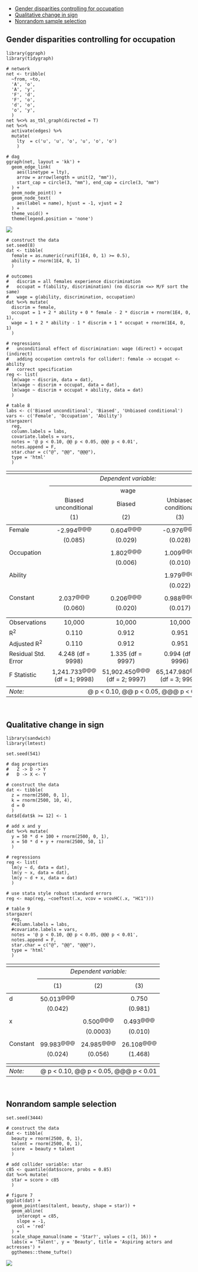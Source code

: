 -   [Gender disparities controlling for
    occupation](#gender-disparities-controlling-for-occupation)
-   [Qualitative change in sign](#qualitative-change-in-sign)
-   [Nonrandom sample selection](#nonrandom-sample-selection)

<!-- README.md is generated from README.Rmd. Please edit that file -->
Gender disparities controlling for occupation
---------------------------------------------

    library(ggraph)
    library(tidygraph)

    # network
    net <- tribble(
      ~from, ~to,
      'A', 'o',
      'A', 'y', 
      'F', 'd',
      'F', 'o',
      'd', 'o',
      'o', 'y',
      )
    net %<>% as_tbl_graph(directed = T)
    net %<>% 
      activate(edges) %>%
      mutate(
        lty  = c('u', 'u', 'o', 'u', 'o', 'o')
        )

    # dag
    ggraph(net, layout = 'kk') +
      geom_edge_link(
        aes(linetype = lty),
        arrow = arrow(length = unit(2, "mm")),
        start_cap = circle(3, "mm"), end_cap = circle(3, "mm")
      ) + 
      geom_node_point() +
      geom_node_text(
        aes(label = name), hjust = -1, vjust = 2
      ) +
      theme_void() +
      theme(legend.position = 'none')

![](../fig/gender-1.png)

    # construct the data
    set.seed(8)
    dat <- tibble(
      female = as.numeric(runif(1E4, 0, 1) >= 0.5),
      ability = rnorm(1E4, 0, 1)
      )

    # outcomes
    #   discrim = all females experience discrimination
    #   occupat = f(ability, discrimination) (no discrim <=> M/F sort the same)
    #   wage = g(ability, discrimination, occupation)
    dat %<>% mutate(
      discrim = female,
      occupat = 1 + 2 * ability + 0 * female - 2 * discrim + rnorm(1E4, 0, 1),
      wage = 1 + 2 * ability - 1 * discrim + 1 * occupat + rnorm(1E4, 0, 1)
      )

    # regressions
    #   unconditional effect of discrimination: wage (direct) + occupat (indirect)
    #   adding occupation controls for collider!: female -> occupat <- ability
    #   correct specification
    reg <- list(
      lm(wage ~ discrim, data = dat),
      lm(wage ~ discrim + occupat, data = dat),
      lm(wage ~ discrim + occupat + ability, data = dat)
      )

    # table 8
    labs <- c('Biased unconditional', 'Biased', 'Unbiased conditional')
    vars <- c('Female', 'Occupation', 'Ability')
    stargazer(
      reg,
      column.labels = labs,
      covariate.labels = vars,
      notes = '@ p < 0.10, @@ p < 0.05, @@@ p < 0.01',
      notes.append = F,
      star.char = c("@", "@@", "@@@"),
      type = 'html'
      )

<table style="text-align:center">
<tr>
<td colspan="4" style="border-bottom: 1px solid black">
</td>
</tr>
<tr>
<td style="text-align:left">
</td>
<td colspan="3">
<em>Dependent variable:</em>
</td>
</tr>
<tr>
<td>
</td>
<td colspan="3" style="border-bottom: 1px solid black">
</td>
</tr>
<tr>
<td style="text-align:left">
</td>
<td colspan="3">
wage
</td>
</tr>
<tr>
<td style="text-align:left">
</td>
<td>
Biased unconditional
</td>
<td>
Biased
</td>
<td>
Unbiased conditional
</td>
</tr>
<tr>
<td style="text-align:left">
</td>
<td>
(1)
</td>
<td>
(2)
</td>
<td>
(3)
</td>
</tr>
<tr>
<td colspan="4" style="border-bottom: 1px solid black">
</td>
</tr>
<tr>
<td style="text-align:left">
Female
</td>
<td>
-2.994<sup>@@@</sup>
</td>
<td>
0.604<sup>@@@</sup>
</td>
<td>
-0.976<sup>@@@</sup>
</td>
</tr>
<tr>
<td style="text-align:left">
</td>
<td>
(0.085)
</td>
<td>
(0.029)
</td>
<td>
(0.028)
</td>
</tr>
<tr>
<td style="text-align:left">
</td>
<td>
</td>
<td>
</td>
<td>
</td>
</tr>
<tr>
<td style="text-align:left">
Occupation
</td>
<td>
</td>
<td>
1.802<sup>@@@</sup>
</td>
<td>
1.009<sup>@@@</sup>
</td>
</tr>
<tr>
<td style="text-align:left">
</td>
<td>
</td>
<td>
(0.006)
</td>
<td>
(0.010)
</td>
</tr>
<tr>
<td style="text-align:left">
</td>
<td>
</td>
<td>
</td>
<td>
</td>
</tr>
<tr>
<td style="text-align:left">
Ability
</td>
<td>
</td>
<td>
</td>
<td>
1.979<sup>@@@</sup>
</td>
</tr>
<tr>
<td style="text-align:left">
</td>
<td>
</td>
<td>
</td>
<td>
(0.022)
</td>
</tr>
<tr>
<td style="text-align:left">
</td>
<td>
</td>
<td>
</td>
<td>
</td>
</tr>
<tr>
<td style="text-align:left">
Constant
</td>
<td>
2.037<sup>@@@</sup>
</td>
<td>
0.206<sup>@@@</sup>
</td>
<td>
0.988<sup>@@@</sup>
</td>
</tr>
<tr>
<td style="text-align:left">
</td>
<td>
(0.060)
</td>
<td>
(0.020)
</td>
<td>
(0.017)
</td>
</tr>
<tr>
<td style="text-align:left">
</td>
<td>
</td>
<td>
</td>
<td>
</td>
</tr>
<tr>
<td colspan="4" style="border-bottom: 1px solid black">
</td>
</tr>
<tr>
<td style="text-align:left">
Observations
</td>
<td>
10,000
</td>
<td>
10,000
</td>
<td>
10,000
</td>
</tr>
<tr>
<td style="text-align:left">
R<sup>2</sup>
</td>
<td>
0.110
</td>
<td>
0.912
</td>
<td>
0.951
</td>
</tr>
<tr>
<td style="text-align:left">
Adjusted R<sup>2</sup>
</td>
<td>
0.110
</td>
<td>
0.912
</td>
<td>
0.951
</td>
</tr>
<tr>
<td style="text-align:left">
Residual Std. Error
</td>
<td>
4.248 (df = 9998)
</td>
<td>
1.335 (df = 9997)
</td>
<td>
0.994 (df = 9996)
</td>
</tr>
<tr>
<td style="text-align:left">
F Statistic
</td>
<td>
1,241.733<sup>@@@</sup> (df = 1; 9998)
</td>
<td>
51,902.450<sup>@@@</sup> (df = 2; 9997)
</td>
<td>
65,147.980<sup>@@@</sup> (df = 3; 9996)
</td>
</tr>
<tr>
<td colspan="4" style="border-bottom: 1px solid black">
</td>
</tr>
<tr>
<td style="text-align:left">
<em>Note:</em>
</td>
<td colspan="3" style="text-align:right">
@ p &lt; 0.10, @@ p &lt; 0.05, @@@ p &lt; 0.01
</td>
</tr>
</table>
<br>

Qualitative change in sign
--------------------------

    library(sandwich)
    library(lmtest)

    set.seed(541)

    # dag properties
    #   Z -> D -> Y
    #   D -> X <- Y

    # construct the data 
    dat <- tibble(
      z = rnorm(2500, 0, 1),
      k = rnorm(2500, 10, 4),
      d = 0
      )
    dat$d[dat$k >= 12] <- 1

    # add x and y
    dat %<>% mutate(
      y = 50 * d + 100 + rnorm(2500, 0, 1),
      x = 50 * d + y + rnorm(2500, 50, 1)
      )

    # regressions
    reg <- list(
      lm(y ~ d, data = dat),
      lm(y ~ x, data = dat),
      lm(y ~ d + x, data = dat)
      )

    # use stata style robust standard errors
    reg <- map(reg, ~coeftest(.x, vcov = vcovHC(.x, "HC1")))

    # table 9
    stargazer(
      reg,
      #column.labels = labs,
      #covariate.labels = vars,
      notes = '@ p < 0.10, @@ p < 0.05, @@@ p < 0.01',
      notes.append = F,
      star.char = c("@", "@@", "@@@"),
      type = 'html'
      )

<table style="text-align:center">
<tr>
<td colspan="4" style="border-bottom: 1px solid black">
</td>
</tr>
<tr>
<td style="text-align:left">
</td>
<td colspan="3">
<em>Dependent variable:</em>
</td>
</tr>
<tr>
<td>
</td>
<td colspan="3" style="border-bottom: 1px solid black">
</td>
</tr>
<tr>
<td style="text-align:left">
</td>
<td colspan="3">
</td>
</tr>
<tr>
<td style="text-align:left">
</td>
<td>
(1)
</td>
<td>
(2)
</td>
<td>
(3)
</td>
</tr>
<tr>
<td colspan="4" style="border-bottom: 1px solid black">
</td>
</tr>
<tr>
<td style="text-align:left">
d
</td>
<td>
50.013<sup>@@@</sup>
</td>
<td>
</td>
<td>
0.750
</td>
</tr>
<tr>
<td style="text-align:left">
</td>
<td>
(0.042)
</td>
<td>
</td>
<td>
(0.981)
</td>
</tr>
<tr>
<td style="text-align:left">
</td>
<td>
</td>
<td>
</td>
<td>
</td>
</tr>
<tr>
<td style="text-align:left">
x
</td>
<td>
</td>
<td>
0.500<sup>@@@</sup>
</td>
<td>
0.493<sup>@@@</sup>
</td>
</tr>
<tr>
<td style="text-align:left">
</td>
<td>
</td>
<td>
(0.0003)
</td>
<td>
(0.010)
</td>
</tr>
<tr>
<td style="text-align:left">
</td>
<td>
</td>
<td>
</td>
<td>
</td>
</tr>
<tr>
<td style="text-align:left">
Constant
</td>
<td>
99.983<sup>@@@</sup>
</td>
<td>
24.985<sup>@@@</sup>
</td>
<td>
26.108<sup>@@@</sup>
</td>
</tr>
<tr>
<td style="text-align:left">
</td>
<td>
(0.024)
</td>
<td>
(0.056)
</td>
<td>
(1.468)
</td>
</tr>
<tr>
<td style="text-align:left">
</td>
<td>
</td>
<td>
</td>
<td>
</td>
</tr>
<tr>
<td colspan="4" style="border-bottom: 1px solid black">
</td>
</tr>
<tr>
<td colspan="4" style="border-bottom: 1px solid black">
</td>
</tr>
<tr>
<td style="text-align:left">
<em>Note:</em>
</td>
<td colspan="3" style="text-align:right">
@ p &lt; 0.10, @@ p &lt; 0.05, @@@ p &lt; 0.01
</td>
</tr>
</table>
<br>

Nonrandom sample selection
--------------------------

    set.seed(3444)

    # construct the data
    dat <- tibble(
      beauty = rnorm(2500, 0, 1),
      talent = rnorm(2500, 0, 1),
      score  = beauty + talent
      )

    # add collider variable: star
    c85 <- quantile(dat$score, probs = 0.85)
    dat %<>% mutate(
      star = score > c85
      )

    # figure 7
    ggplot(dat) +
      geom_point(aes(talent, beauty, shape = star)) +
      geom_abline(
        intercept = c85,
        slope = -1,
        col = 'red'
      ) +
      scale_shape_manual(name = 'Star?', values = c(1, 16)) +
      labs(x = 'Talent', y = 'Beauty', title = 'Aspiring actors and actresses') +
      ggthemes::theme_tufte()

![](../fig/nonrandom-1.png)

